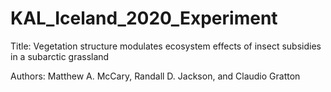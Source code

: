 # KAL_Iceland_2020_Experiment

Title: Vegetation structure modulates ecosystem effects of insect subsidies in a subarctic grassland 

Authors: Matthew A. McCary, Randall D. Jackson, and Claudio Gratton
